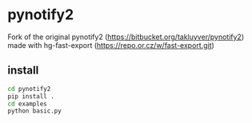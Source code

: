 # pynotify2
Fork of the original pynotify2 (https://bitbucket.org/takluyver/pynotify2) made with hg-fast-export (https://repo.or.cz/w/fast-export.git)

## install
```bash
cd pynotify2
pip install .
cd examples
python basic.py 
```
